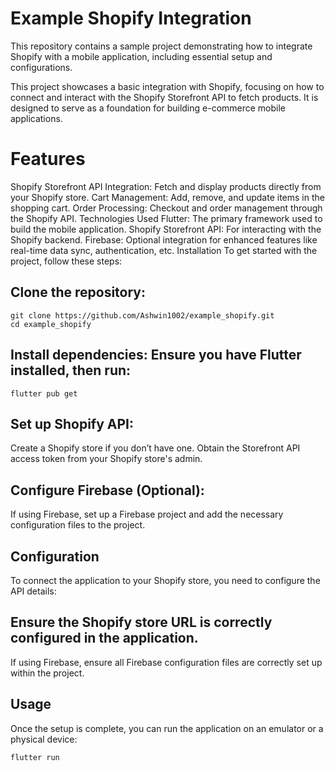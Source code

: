 # Example Shopify Integration
This repository contains a sample project demonstrating how to integrate Shopify with a mobile application, including essential setup and configurations.


This project showcases a basic integration with Shopify, focusing on how to connect and interact with the Shopify Storefront API to fetch products. It is designed to serve as a foundation for building e-commerce mobile applications.

# Features
Shopify Storefront API Integration: Fetch and display products directly from your Shopify store.
Cart Management: Add, remove, and update items in the shopping cart.
Order Processing: Checkout and order management through the Shopify API.
Technologies Used
Flutter: The primary framework used to build the mobile application.
Shopify Storefront API: For interacting with the Shopify backend.
Firebase: Optional integration for enhanced features like real-time data sync, authentication, etc.
Installation
To get started with the project, follow these steps:

## Clone the repository:

```
git clone https://github.com/Ashwin1002/example_shopify.git
cd example_shopify
```

## Install dependencies: Ensure you have Flutter installed, then run:

```
flutter pub get
```

## Set up Shopify API:

Create a Shopify store if you don’t have one.
Obtain the Storefront API access token from your Shopify store's admin.

## Configure Firebase (Optional):
If using Firebase, set up a Firebase project and add the necessary configuration files to the project.

## Configuration
To connect the application to your Shopify store, you need to configure the API details:

## Ensure the Shopify store URL is correctly configured in the application.
If using Firebase, ensure all Firebase configuration files are correctly set up within the project.

## Usage
Once the setup is complete, you can run the application on an emulator or a physical device:

```
flutter run
```
